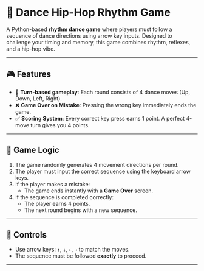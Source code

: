 # 🕺 Dance Hip-Hop Rhythm Game

A Python-based **rhythm dance game** where players must follow a sequence of dance directions using arrow key inputs. Designed to challenge your timing and memory, this game combines rhythm, reflexes, and a hip-hop vibe.

---

## 🎮 Features

- 🔁 **Turn-based gameplay**: Each round consists of 4 dance moves (Up, Down, Left, Right).
- ❌ **Game Over on Mistake**: Pressing the wrong key immediately ends the game.
- ✅ **Scoring System**: Every correct key press earns 1 point. A perfect 4-move turn gives you 4 points.

---

## 🧠 Game Logic

1. The game randomly generates 4 movement directions per round.
2. The player must input the correct sequence using the keyboard arrow keys.
3. If the player makes a mistake:
   - The game ends instantly with a **Game Over** screen.
4. If the sequence is completed correctly:
   - The player earns 4 points.
   - The next round begins with a new sequence.

---

## 🔑 Controls

- Use arrow keys: `↑`, `↓`, `←`, `→` to match the moves.
- The sequence must be followed **exactly** to proceed.

---
